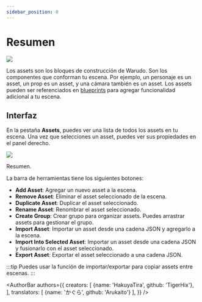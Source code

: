 ```yaml
---
sidebar_position: 0
---
```


# Resumen

![](/doc-img/assets-cover.jpg)

Los assets son los bloques de construcción de Warudo. Son los componentes que conforman tu escena. Por ejemplo, un personaje es un asset, un prop es un asset, y una cámara también es un asset. Los assets pueden ser referenciados en [blueprints](../blueprints/overview) para agregar funcionalidad adicional a tu escena.

## Interfaz

En la pestaña **Assets**, puedes ver una lista de todos los assets en tu escena. Una vez que selecciones un asset, puedes ver sus propiedades en el panel derecho.

![](/doc-img/en-assets-1.png)
<p class="img-desc">Resumen.</p>

La barra de herramientas tiene los siguientes botones:
* **Add Asset**: Agregar un nuevo asset a la escena.
* **Remove Asset**: Eliminar el asset seleccionado de la escena.
* **Duplicate Asset**: Duplicar el asset seleccionado.
* **Rename Asset**: Renombrar el asset seleccionado.
* **Create Group**: Crear grupo para organizar assets. Puedes arrastrar assets para gestionar el grupo.
* **Import Asset**: Importar un asset desde una cadena JSON y agregarlo a la escena.
* **Import Into Selected Asset**: Importar un asset desde una cadena JSON y fusionarlo con el asset seleccionado.
* **Export Asset**: Exportar el asset seleccionado a una cadena JSON.

:::tip
Puedes usar la función de importar/exportar para copiar assets entre escenas.
:::

<AuthorBar authors={{
  creators: [
    {name: 'HakuyaTira', github: 'TigerHix'},
  ],  translators: [
    {name: 'かぐら', github: 'Arukaito'}
  ],
}} />

